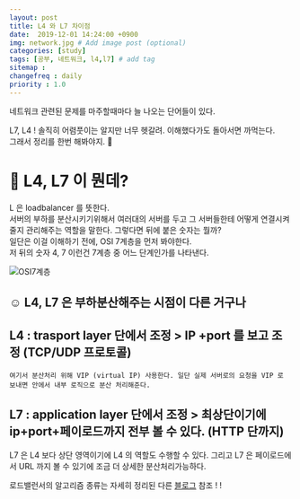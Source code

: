 ```yaml
---
layout: post
title: L4 와 L7 차이점
date:  2019-12-01 14:24:00 +0900
img: network.jpg # Add image post (optional)
categories: [study]
tags: [공부, 네트워크, l4,l7] # add tag
sitemap :
changefreq : daily
priority : 1.0
---
```


네트워크 관련된 문제를 마주할때마다 늘 나오는 단어들이 있다.  

L7, L4 ! 솔직히 어렴풋이는 알지만 너무 헷갈려. 이해했다가도 돌아서면 까먹는다.  
그래서  정리를 한번 해봐야지.  🤠  

# **:baby:** L4, L7 이 뭔데?   

L 은  loadbalancer 를 뜻한다.   
서버의 부하를 분산시키기위해서 여러대의 서버를 두고 그 서버들한테 어떻게 연결시켜줄지 관리해주는 역할을 말한다.  그렇다면 뒤에 붙은 숫자는 뭘까?  
일단은 이걸 이해하기 전에, OSI 7계층을 먼저 봐야한다.  
저 뒤의 숫자 4, 7 이런건 7계층 중 어느 단계인가를 나타낸다.  

![OSI7계층](http://yaejinha.github.io//assets/img/osi.png)  

## **:relaxed:** L4, L7 은 부하분산해주는 시점이 다른 거구나  

## L4 : trasport layer 단에서 조정 > IP +port 를 보고 조정 (TCP/UDP 프로토콜)
    여기서 분산처리 위해 VIP (virtual IP) 사용한다. 일단 실제 서버로의 요청을 VIP 로 보내면 안에서 내부 로직으로 분산 처리해준다.   

## L7 : application layer 단에서 조정 > 최상단이기에 ip+port+페이로드까지 전부 볼 수 있다.  (HTTP 단까지)

L7 은 L4 보다 상단 영역이기에 L4 의 역할도 수행할 수 있다. 그리고  L7 은 페이로드에서 URL 까지 볼 수 있기에 조금 더 상세한 분산처리가능하다.   

로드밸런서의 알고리즘 종류는 자세히 정리된 다른 [블로그](https://medium.com/@pakss328/%EB%A1%9C%EB%93%9C%EB%B0%B8%EB%9F%B0%EC%84%9C%EB%9E%80-l4-l7-501fd904cf05) 참조 ! ! 









